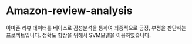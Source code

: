 # Amazon-review-analysis
아마존 리뷰 데이터를 베이스로 감성분석을 통하여 최종적으로 긍정, 부정을 판단하는 프로젝트입니다.
정확도 향상을 위해서 SVM모델을 이용하였습니다.
